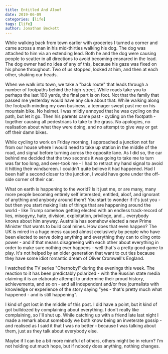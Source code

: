 ```yaml
---
title: Entitled And Aloof
date: 2019-06-09
categories: [life]
tags: [life]
author: Jonathan Beckett
---
```


While walking back from town earlier with groceries I turned a corner and came across a man in his mid-thirties walking his dog. The dog was attached to him via an extending lead. Both he and the dog were causing people to scatter in all directions to avoid becoming ensnared in the lead. The dog owner had no idea of any of this, because his gaze was fixed on his phone throughout. Two of us stopped, looked at him, and then at each other, shaking our heads.

When we walk into town, we take a "back route" that leads through a number of footpaths behind the high-street. While roads take you to perhaps the last 100 yards, the final part is on foot. Not that the family that passed me yesterday would have any clue about that. While walking along the footpath minding my own business, a teenager swept past me on his mountain bike. No helmet. I was mildly annoyed that he was cycling on the path, but let it go. Then his parents came past - cycling on the footpath - together causing all pedestrians to take to the grass. No apologies, no realisation about what they were doing, and no attempt to give way or get off their damn bikes.

While cycling to work on Friday morning, I approached a junction not far from our house where I would need to take up station in the middle of the road, and signal before turning across the opposite lane. As I did so, the car behind me decided that the two seconds it was going to take me to turn was far too long, and over-took me - I had to retract my hand signal to avoid it hitting their windscreen. I couldn't quite believe it had happened. Had I been half a second closer to the junction, I would have gone under the off-side corner of their car.

What on earth is happening to the world? Is it just me, or are many, many more people becoming entirely self interested, entitled, aloof, and ignorant of anything and anybody around them? You start to wonder if it's just you - but then you start making lists of things that are happening around the world - like Trump somehow getting elected with an endless track-record of lies, misogyny, hate, division, exploitation, privilege, and... everybody knows about him anyway. Australia has somehow elected a new Prime Minister that wants to build coal mines. How does that even happen? The UK is mired in a huge mess caused almost exclusively by people who have been elected to serve doing anything and everything they can to cling onto power - and if that means disagreeing with each other about everything in order to make sure nothing ever happens - well that's a pretty good game to play. It's not helped by an older generation that want to cut ties because they have some idiot romantic dream of Oliver Cromwell's England.

I watched the TV series "Chernobyl" during the evenings this week. The reaction to it has been predictably polarized - with the Russian state media claiming it is an elaborate attempt to undermine their proud history, achievements, and so on - and all independent and/or free journalists with knowledge or experience of the story saying "yes - that's pretty much what happened - and is still happening".

I kind of got lost in the middle of this post. I did have a point, but it kind of got bulldozed by complaining about everything. I don't really like complaining, so I'll shut up. While catching up with a friend late last night I made a remark about somebody we both know being an inveterate gossip - and realised as I said it that I was no better - because I was talking about them, just as they talk about everybody else. 

Maybe if I can be a bit more mindful of others, others might be in return? I'm not holding out much hope, but if nobody does anything, nothing changes.